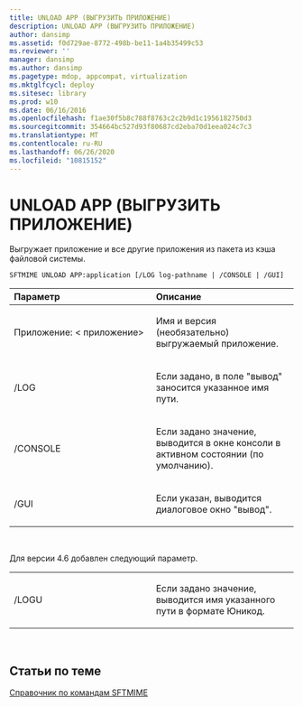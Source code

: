```yaml
---
title: UNLOAD APP (ВЫГРУЗИТЬ ПРИЛОЖЕНИЕ)
description: UNLOAD APP (ВЫГРУЗИТЬ ПРИЛОЖЕНИЕ)
author: dansimp
ms.assetid: f0d729ae-8772-498b-be11-1a4b35499c53
ms.reviewer: ''
manager: dansimp
ms.author: dansimp
ms.pagetype: mdop, appcompat, virtualization
ms.mktglfcycl: deploy
ms.sitesec: library
ms.prod: w10
ms.date: 06/16/2016
ms.openlocfilehash: f1ae30f5b8c788f8763c2c2b9d1c1956182750d3
ms.sourcegitcommit: 354664bc527d93f80687cd2eba70d1eea024c7c3
ms.translationtype: MT
ms.contentlocale: ru-RU
ms.lasthandoff: 06/26/2020
ms.locfileid: "10815152"
---
```

# UNLOAD APP (ВЫГРУЗИТЬ ПРИЛОЖЕНИЕ)


Выгружает приложение и все другие приложения из пакета из кэша файловой системы.

`SFTMIME UNLOAD APP:application [/LOG log-pathname | /CONSOLE | /GUI]`

<table>
<colgroup>
<col width="50%" />
<col width="50%" />
</colgroup>
<thead>
<tr class="header">
<th align="left">Параметр</th>
<th align="left">Описание</th>
</tr>
</thead>
<tbody>
<tr class="odd">
<td align="left"><p>Приложение: &lt; приложение&gt;</p></td>
<td align="left"><p>Имя и версия (необязательно) выгружаемый приложение.</p></td>
</tr>
<tr class="even">
<td align="left"><p>/LOG</p></td>
<td align="left"><p>Если задано, в поле "вывод" заносится указанное имя пути.</p></td>
</tr>
<tr class="odd">
<td align="left"><p>/CONSOLE</p></td>
<td align="left"><p>Если задано значение, выводится в окне консоли в активном состоянии (по умолчанию).</p></td>
</tr>
<tr class="even">
<td align="left"><p>/GUI</p></td>
<td align="left"><p>Если указан, выводится диалоговое окно "вывод".</p></td>
</tr>
</tbody>
</table>

 

Для версии 4.6 добавлен следующий параметр.

<table>
<colgroup>
<col width="50%" />
<col width="50%" />
</colgroup>
<tbody>
<tr class="odd">
<td align="left"><p>/LOGU</p></td>
<td align="left"><p>Если задано значение, выводится имя указанного пути в формате Юникод.</p></td>
</tr>
</tbody>
</table>

 

## Статьи по теме


[Справочник по командам SFTMIME](sftmime--command-reference.md)

 

 





